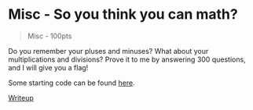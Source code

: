 # Misc - So you think you can math?
> Misc - 100pts

Do you remember your pluses and minuses? What about your multiplications and divisions?
Prove it to me by answering 300 questions, and I will give you a flag!

Some starting code can be found [here](src/solve.py).

[Writeup](writeup.md)
